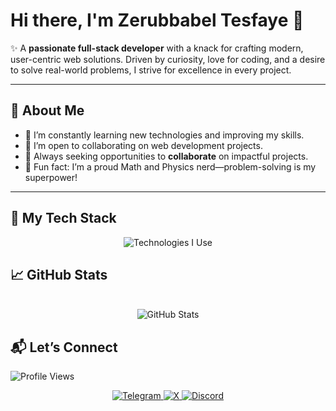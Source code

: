 # Hi there, I'm Zerubbabel Tesfaye 👋  

✨ A **passionate full-stack developer** with a knack for crafting modern, user-centric web solutions. Driven by curiosity, love for coding, and a desire to solve real-world problems, I strive for excellence in every project.  

---

## 🌟 About Me  

- 🔭 I’m constantly learning new technologies and improving my skills.
- 🌱 I’m open to collaborating on web development projects.
- 🎯 Always seeking opportunities to **collaborate** on impactful projects.  
- 🧠 Fun fact: I’m a proud Math and Physics nerd—problem-solving is my superpower! 

---

## 💼 My Tech Stack  

<p align="center">
  <img src="https://skillicons.dev/icons?i=html,css,js,python,django,flask,bootstrap,jquery,sqlite,c,firebase,nodejs,git,bash,arduino" alt="Technologies I Use">
</p>  


## 📈 GitHub Stats  

<p align="center">
  
  <br>
  <img src="https://github-readme-stats.vercel.app/api?username=ZerubbabelT&show_icons=true&theme=radical&hide_border=true" alt="GitHub Stats"/>
</p>



## 📬 Let’s Connect  
 <img src="https://komarev.com/ghpvc/?username=ZerubbabelT&style=flat-square&color=red" alt="Profile Views">
<p align="center">
  <a href="https://t.me/Mariclaim" target="_blank">
    <img src="https://img.shields.io/badge/Telegram-2CA5E0?style=for-the-badge&logo=telegram&logoColor=white" alt="Telegram">
  </a>
  <a href="https://x.com/zerut16" target="_blank">
    <img src="https://img.shields.io/badge/X-1DA1F2?style=for-the-badge&logo=twitter&logoColor=white" alt="X">
  </a>
  <a href="https://discord.com/users/zeru_90708" target="_blank">
    <img src="https://img.shields.io/badge/Discord-5865F2?style=for-the-badge&logo=discord&logoColor=white" alt="Discord">
  </a>
</p>
